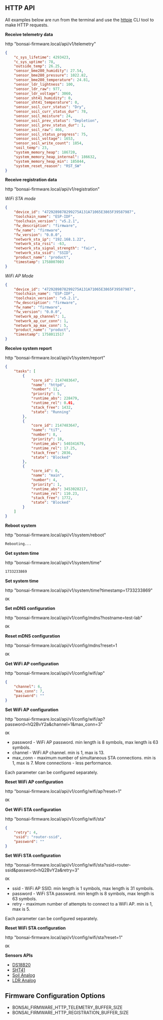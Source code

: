 ## HTTP API

All examples below are run from the terminal and use the [httpie](https://httpie.io/docs/cli) CLI tool to make HTTP requests.

**Receive telemetry data**

http "bonsai-firmware.local/api/v1/telemetry"

```json
{
    "c_sys_lifetime": 4293423,
    "c_sys_uptime": 78,
    "outside_temp": 26.25,
    "sensor_bme280_humidity": 27.54,
    "sensor_bme280_pressure": 1022.82,
    "sensor_bme280_temperature": 24.81,
    "sensor_ldr_lightness": 100,
    "sensor_ldr_raw": 977,
    "sensor_ldr_voltage": 3060,
    "sensor_sht41_humidity": 0,
    "sensor_sht41_temperature": 0,
    "sensor_soil_curr_status": "Dry",
    "sensor_soil_curr_status_dur": 78,
    "sensor_soil_moisture": 24,
    "sensor_soil_prev_status": "Depletion",
    "sensor_soil_prev_status_dur": 1,
    "sensor_soil_raw": 466,
    "sensor_soil_status_progress": 75,
    "sensor_soil_voltage": 1653,
    "sensor_soil_write_count": 1854,
    "soil_temp": 23,
    "system_memory_heap": 186720,
    "system_memory_heap_internal": 186632,
    "system_memory_heap_min": 185844,
    "system_reset_reason": "RST_SW"
}
```

**Receive registration data**

http "bonsai-firmware.local/api/v1/registration"

*WiFi STA mode*

```json
{
    "device_id": "4729289878299275A131A71065E3865F39587987",
    "toolchain_name": "ESP-IDF",
    "toolchain_version": "v5.2.1",
    "fw_description": "firmware",
    "fw_name": "firmware",
    "fw_version": "0.0.0",
    "network_sta_ip": "192.168.1.22",
    "network_sta_rssi": -63,
    "network_sta_signal_strength": "fair",
    "network_sta_ssid": "SSID",
    "product_name": "product",
    "timestamp": 1758007003
}
```

*WiFi AP Mode*

```json
{
    "device_id": "4729289878299275A131A71065E3865F39587987",
    "toolchain_name": "ESP-IDF",
    "toolchain_version": "v5.2.1",
    "fw_description": "firmware",
    "fw_name": "firmware",
    "fw_version": "0.0.0",
    "network_ap_channel": 1,
    "network_ap_cur_conn": 1,
    "network_ap_max_conn": 5,
    "product_name": "product",
    "timestamp": 1758011517
}
```

**Receive system report**

http "bonsai-firmware.local/api/v1/system/report"

```json
{
    "tasks": [
        {
            "core_id": 2147483647,
            "name": "httpd",
            "number": 11,
            "priority": 5,
            "runtime_abs": 228479,
            "runtime_rel": 0.01,
            "stack_free": 1432,
            "state": "Running"
        },
        {
            "core_id": 2147483647,
            "name": "tiT",
            "number": 8,
            "priority": 18,
            "runtime_abs": 540341679,
            "runtime_rel": 17.25,
            "stack_free": 2036,
            "state": "Blocked"
        },
        {
            "core_id": 0,
            "name": "main",
            "number": 4,
            "priority": 1,
            "runtime_abs": 3453028217,
            "runtime_rel": 110.23,
            "stack_free": 1772,
            "state": "Blocked"
        }
    ]
}
```

**Reboot system**

http "bonsai-firmware.local/api/v1/system/reboot"

```txt
Rebooting...
```

**Get system time**

http "bonsai-firmware.local/api/v1/system/time"

```txt
1733233869
```

**Set system time**

http "bonsai-firmware.local/api/v1/system/time?timestamp=1733233869"

```txt
OK
```

**Set mDNS configuration**

http "bonsai-firmware.local/api/v1/config/mdns?hostname=test-lab"

```txt
OK
```

**Reset mDNS configuration**

http "bonsai-firmware.local/api/v1/config/mdns?reset=1

```txt
OK
```

**Get WiFi AP configuration**

http "bonsai-firmware.local/api/v1/config/wifi/ap"

```json
{
    "channel": 6,
    "max_conn": 7,
    "password": ""
}
```

**Set WiFi AP configuration**

http "bonsai-firmware.local/api/v1/config/wifi/ap?password=hQ2BvY2a&channel=1&max_conn=3"

```txt
OK
```

- password - WiFi AP password. min length is 8 symbols, max length is 63 symbols.
- channel - WiFi AP channel. min is 1, max is 13.
- max_conn - maximum number of simultaneous STA connections. min is 1, max is 7. More connections - less performance.

Each parameter can be configured separately.

**Reset WiFi AP configuration**

http "bonsai-firmware.local/api/v1/config/wifi/ap?reset=1"

```txt
OK
```

**Get WiFi STA configuration**

http "bonsai-firmware.local/api/v1/config/wifi/sta"

```json
{
    "retry": 4,
    "ssid": "router-ssid",
    "password": ""
}
```

**Set WiFi STA configuration**

http "bonsai-firmware.local/api/v1/config/wifi/sta?ssid=router-ssid&password=hQ2BvY2a&retry=3"

```txt
OK
```

- ssid - WiFi AP SSID. min length is 1 symbols, max length is 31 symbols.
- password - WiFi STA password. min length is 8 symbols, max length is 63 symbols.
- retry - maximum number of attempts to connect to a WiFi AP. min is 1, max is 5.

Each parameter can be configured separately.

**Reset WiFi STA configuration**

http "bonsai-firmware.local/api/v1/config/wifi/sta?reset=1"

```txt
OK
```

**Sensors APIs**

- [DS18B20](sensors/ds18b20.md#HTTP-API)
- [SHT41](sensors/sht41.md#HTTP-API)
- [Soil Analog](sensors/soil_analog.md#HTTP-API)
- [LDR Analog](sensors/ldr_analog.md#HTTP-API)

## Firmware Configuration Options

- BONSAI_FIRMWARE_HTTP_TELEMETRY_BUFFER_SIZE
- BONSAI_FIRMWARE_HTTP_REGISTRATION_BUFFER_SIZE
